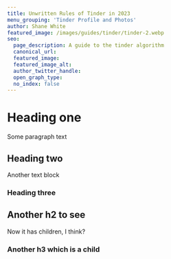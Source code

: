 ```yaml
---
title: Unwritten Rules of Tinder in 2023
menu_grouping: 'Tinder Profile and Photos'
author: Shane White
featured_image: /images/guides/tinder/tinder-2.webp
seo:
  page_description: A guide to the tinder algorithm
  canonical_url:
  featured_image:
  featured_image_alt:
  author_twitter_handle:
  open_graph_type:
  no_index: false
---
```


# Heading one

Some paragraph text

## Heading two

Another text block

### Heading three

## Another h2 to see

Now it has children, I think?

### Another h3 which is a child
